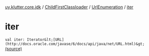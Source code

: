 [uy.klutter.core.jdk](../../index.md) / [ChildFirstClassloader](../index.md) / [UrlEnumeration](index.md) / [iter](.)


# iter
`val iter: Iterator&lt;[URL](http://docs.oracle.com/javase/6/docs/api/java/net/URL.html)&gt;` [(source)](https://github.com/kohesive/klutter/blob/master/core-jdk6/src/main/kotlin/uy/klutter/core/jdk/ChildFirstClassloader.kt#L73)


